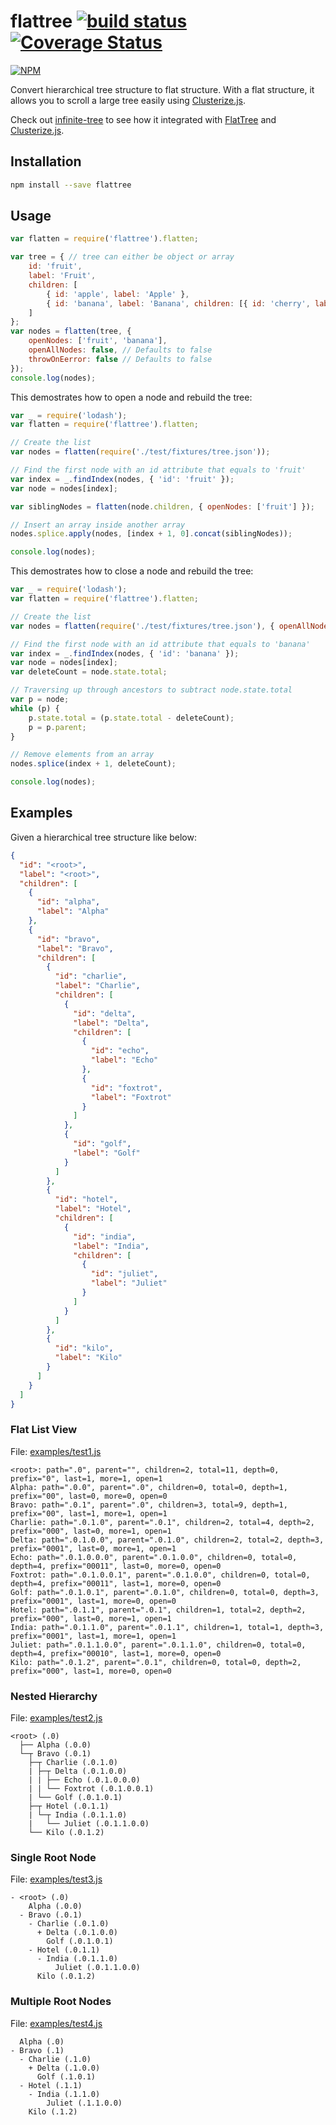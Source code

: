 # flattree [![build status](https://travis-ci.org/cheton/flattree.svg?branch=master)](https://travis-ci.org/cheton/flattree) [![Coverage Status](https://coveralls.io/repos/cheton/flattree/badge.svg)](https://coveralls.io/r/cheton/flattree)
[![NPM](https://nodei.co/npm/flattree.png?downloads=true&stars=true)](https://nodei.co/npm/flattree/)

Convert hierarchical tree structure to flat structure.
With a flat structure, it allows you to scroll a large tree easily using [Clusterize.js](https://github.com/NeXTs/Clusterize.js). 

Check out [infinite-tree](https://github.com/cheton/infinite-tree) to see how it integrated with [FlatTree](https://github.com/cheton/flattree) and [Clusterize.js](https://github.com/NeXTs/Clusterize.js).

## Installation

```bash
npm install --save flattree
```

## Usage
```js
var flatten = require('flattree').flatten;

var tree = { // tree can either be object or array
    id: 'fruit',
    label: 'Fruit',
    children: [
        { id: 'apple', label: 'Apple' },
        { id: 'banana', label: 'Banana', children: [{ id: 'cherry', label: 'Cherry' }] }
    ]
};
var nodes = flatten(tree, {
    openNodes: ['fruit', 'banana'],
    openAllNodes: false, // Defaults to false
    throwOnEerror: false // Defaults to false
});
console.log(nodes);
```

This demostrates how to open a node and rebuild the tree:
```js
var _ = require('lodash');
var flatten = require('flattree').flatten;

// Create the list
var nodes = flatten(require('./test/fixtures/tree.json'));

// Find the first node with an id attribute that equals to 'fruit'
var index = _.findIndex(nodes, { 'id': 'fruit' });
var node = nodes[index];

var siblingNodes = flatten(node.children, { openNodes: ['fruit'] });

// Insert an array inside another array
nodes.splice.apply(nodes, [index + 1, 0].concat(siblingNodes));

console.log(nodes);
```

This demostrates how to close a node and rebuild the tree:
```js
var _ = require('lodash');
var flatten = require('flattree').flatten;

// Create the list
var nodes = flatten(require('./test/fixtures/tree.json'), { openAllNodes: true });

// Find the first node with an id attribute that equals to 'banana'
var index = _.findIndex(nodes, { 'id': 'banana' });
var node = nodes[index];
var deleteCount = node.state.total;

// Traversing up through ancestors to subtract node.state.total
var p = node;
while (p) {
    p.state.total = (p.state.total - deleteCount);
    p = p.parent;
}

// Remove elements from an array
nodes.splice(index + 1, deleteCount);

console.log(nodes);
```

## Examples

Given a hierarchical tree structure like below:

```json
{
  "id": "<root>",
  "label": "<root>",
  "children": [
    {
      "id": "alpha",
      "label": "Alpha"
    },
    {
      "id": "bravo",
      "label": "Bravo",
      "children": [
        {
          "id": "charlie",
          "label": "Charlie",
          "children": [
            {
              "id": "delta",
              "label": "Delta",
              "children": [
                {
                  "id": "echo",
                  "label": "Echo"
                },
                {
                  "id": "foxtrot",
                  "label": "Foxtrot"
                }
              ]
            },
            {
              "id": "golf",
              "label": "Golf"
            }
          ]
        },
        {
          "id": "hotel",
          "label": "Hotel",
          "children": [
            {
              "id": "india",
              "label": "India",
              "children": [
                {
                  "id": "juliet",
                  "label": "Juliet"
                }
              ]
            }
          ]
        },
        {
          "id": "kilo",
          "label": "Kilo"
        }
      ]
    }
  ]
}
```

### Flat List View
File: [examples/test1.js](https://github.com/cheton/flattree/blob/master/examples/tree1.js)
```
<root>: path=".0", parent="", children=2, total=11, depth=0, prefix="0", last=1, more=1, open=1
Alpha: path=".0.0", parent=".0", children=0, total=0, depth=1, prefix="00", last=0, more=0, open=0
Bravo: path=".0.1", parent=".0", children=3, total=9, depth=1, prefix="00", last=1, more=1, open=1
Charlie: path=".0.1.0", parent=".0.1", children=2, total=4, depth=2, prefix="000", last=0, more=1, open=1
Delta: path=".0.1.0.0", parent=".0.1.0", children=2, total=2, depth=3, prefix="0001", last=0, more=1, open=1
Echo: path=".0.1.0.0.0", parent=".0.1.0.0", children=0, total=0, depth=4, prefix="00011", last=0, more=0, open=0
Foxtrot: path=".0.1.0.0.1", parent=".0.1.0.0", children=0, total=0, depth=4, prefix="00011", last=1, more=0, open=0
Golf: path=".0.1.0.1", parent=".0.1.0", children=0, total=0, depth=3, prefix="0001", last=1, more=0, open=0
Hotel: path=".0.1.1", parent=".0.1", children=1, total=2, depth=2, prefix="000", last=0, more=1, open=1
India: path=".0.1.1.0", parent=".0.1.1", children=1, total=1, depth=3, prefix="0001", last=1, more=1, open=1
Juliet: path=".0.1.1.0.0", parent=".0.1.1.0", children=0, total=0, depth=4, prefix="00010", last=1, more=0, open=0
Kilo: path=".0.1.2", parent=".0.1", children=0, total=0, depth=2, prefix="000", last=1, more=0, open=0
```

### Nested Hierarchy
File: [examples/test2.js](https://github.com/cheton/flattree/blob/master/examples/tree2.js)
```
<root> (.0)
  ├── Alpha (.0.0)
  └─┬ Bravo (.0.1)
    ├─┬ Charlie (.0.1.0)
    | ├─┬ Delta (.0.1.0.0)
    | | ├── Echo (.0.1.0.0.0)
    | | └── Foxtrot (.0.1.0.0.1)
    | └── Golf (.0.1.0.1)
    ├─┬ Hotel (.0.1.1)
    | └─┬ India (.0.1.1.0)
    |   └── Juliet (.0.1.1.0.0)
    └── Kilo (.0.1.2)
```

### Single Root Node
File: [examples/test3.js](https://github.com/cheton/flattree/blob/master/examples/tree3.js)
```
- <root> (.0)
    Alpha (.0.0)
  - Bravo (.0.1)
    - Charlie (.0.1.0)
      + Delta (.0.1.0.0)
        Golf (.0.1.0.1)
    - Hotel (.0.1.1)
      - India (.0.1.1.0)
          Juliet (.0.1.1.0.0)
      Kilo (.0.1.2)
```

### Multiple Root Nodes
File: [examples/test4.js](https://github.com/cheton/flattree/blob/master/examples/tree4.js)
```
  Alpha (.0)
- Bravo (.1)
  - Charlie (.1.0)
    + Delta (.1.0.0)
      Golf (.1.0.1)
  - Hotel (.1.1)
    - India (.1.1.0)
        Juliet (.1.1.0.0)
    Kilo (.1.2)
```
